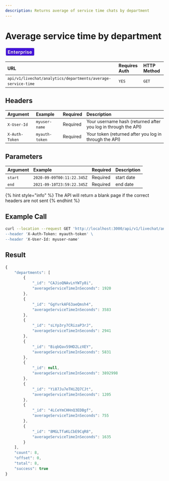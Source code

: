 ```yaml
---
description: Returns average of service time chats by department
---
```


# Average service time by department

![](../../../../../../.gitbook/assets/enterprise.jpg)

| URL | Requires Auth | HTTP Method |
| :--- | :--- | :--- |
| `api/v1/livechat/analytics/departments/average-service-time` | `YES` | `GET` |

## Headers

| Argument | Example | Required | Description |
| :--- | :--- | :--- | :--- |
| `X-User-Id` | `myuser-name` | Required | Your username hash \(returned after you log in through the API\) |
| `X-Auth-Token` | `myauth-token` | Required | Your token \(returned after you log in through the API\) |

## Parameters

| Argument | Example | Required | Description |
| :--- | :--- | :--- | :--- |
| `start` | `2020-09-09T00:11:22.345Z` | Required | start date |
| `end` | `2021-09-10T23:59:22.345Z` | Required | end date |

{% hint style="info" %}
The API will return a blank page if the correct headers are not sent
{% endhint %}

## Example Call

```bash
curl --location --request GET 'http://localhost:3000/api/v1/livechat/analytics/departments/average-service-time?start=2020-09-09T00:11:22.345Z&end=2021-09-09T00:11:22.345Z \
--header 'X-Auth-Token: myauth-token' \
--header 'X-User-Id: myuser-name'
```

## Result

```javascript
{
    "departments": [
        {
            "_id": "CAJioQNAvLnYWTy8i",
            "averageServiceTimeInSeconds": 1920
        },
        {
            "_id": "GgYvrkAF63aeQmsh4",
            "averageServiceTimeInSeconds": 3583
        },
        {
            "_id": "sLYp3ry7CRizaP3rJ",
            "averageServiceTimeInSeconds": 2941
        },
        {
            "_id": "BiqbQav59HD2LzXEY",
            "averageServiceTimeInSeconds": 5831
        },
        {
            "_id": null,
            "averageServiceTimeInSeconds": 3892998
        },
        {
            "_id": "Yi87Ju7eTHiZQ7CJt",
            "averageServiceTimeInSeconds": 1205
        },
        {
            "_id": "4LCeYmCHHnQ3EDBgf",
            "averageServiceTimeInSeconds": 755
        },
        {
            "_id": "8MGLTfaKLCbE9CqR8",
            "averageServiceTimeInSeconds": 1635
        }
    ],
    "count": 8,
    "offset": 0,
    "total": 8,
    "success": true
}
```

